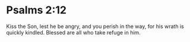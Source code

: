 # Psalms 2:12

Kiss the Son, lest he be angry, and you perish in the way, for his wrath is quickly kindled. Blessed are all who take refuge in him.
